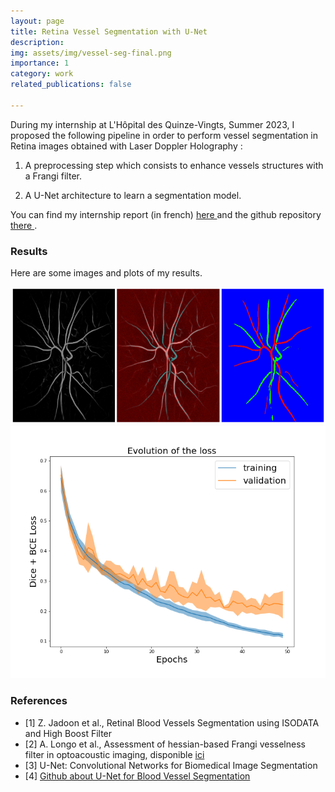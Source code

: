```yaml
---
layout: page
title: Retina Vessel Segmentation with U-Net
description: 
img: assets/img/vessel-seg-final.png
importance: 1
category: work
related_publications: false

---
```


<!-- # Retina Vessel Segmentation based on Frangi vesselness filter and UNet architecture. -->

During my internship at L'Hôpital des Quinze-Vingts, Summer 2023, I proposed the following pipeline in order to perform vessel segmentation in Retina images obtained with Laser Doppler Holography :

1) A preprocessing step which consists to enhance vessels structures with a Frangi filter.

2) A U-Net architecture to learn a segmentation model. 

You can find my internship report (in french) <a href="/assets/pdf/projet-M1.pdf"> here </a> and the github repository <a href="https://github.com/simonqueric/RetinaVesselSegmentation"> there </a>.

### Results

Here are some images and plots of my results.

<!-- <img title="result" alt="Alt text" src="/assets/img/11_0.jpg" width="700" height="200"> -->

<img title="result" alt="Alt text" src="/assets/img/vessel-seg-final.png" width="700" height="220">

<img title="result" alt="Alt text" src="/assets/img/logs.png">

  
### References 

- [1] Z. Jadoon et al., Retinal Blood Vessels Segmentation using ISODATA and High Boost Filter
- [2]  A. Longo et al., Assessment of hessian-based Frangi vesselness filter in optoacoustic imaging, disponible <a href="https://mediatum.ub.tum.de/doc/1600558/1600558.pdf"> ici </a>
- [3] U-Net: Convolutional Networks for Biomedical Image Segmentation
- [4] <a href="https://github.com/nikhilroxtomar/Retina-Blood-Vessel-Segmentation-in-PyTorch/tree/main"> Github about U-Net for Blood Vessel Segmentation </a>

